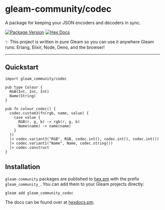 # gleam-community/codec

A package for keeping your JSON encoders and decoders in sync.

[![Package Version](https://img.shields.io/hexpm/v/gleam_community_codec)](https://hex.pm/packages/gleam_community_codec)
[![Hex Docs](https://img.shields.io/badge/hex-docs-ffaff3)](https://hexdocs.pm/gleam_community_codec/)

✨ This project is written in pure Gleam so you can use it anywhere Gleam runs:
Erlang, Elixir, Node, Deno, and the browser!

---

## Quickstart

```gleam
import gleam_community/codec

pub type Colour {
  RGB(Int, Int, Int)
  Name(String)
}

pub fn colour_codec() {
  codec.custom3(fn(rgb, name, value) {
    case value {
      RGB(r, g, b) -> rgb(r, g, b)
      Name(name) -> name(name)
    }
  })
  |> codec.variant3("RGB", RGB, codec.int(), codec.int(), codec.int())
  |> codec.variant1("Name", Name, codec.string())
  |> codec.construct
}
```

## Installation

`gleam-community` packages are published to [hex.pm](https://hex.pm/packages/gleam_community_codec)
with the prefix `gleam_community_`. You can add them to your Gleam projects directly:

```sh
gleam add gleam_community_codec
```

The docs can be found over at [hexdocs.pm](https://hexdocs.pm/gleam_community_codec).

